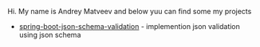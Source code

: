 Hi. My name is Andrey Matveev and below yuu can find some my projects

* [spring-boot-json-schema-validation](https://github.com/aamatveev/spring-boot-json-schema-validation) - implemention json validation using json schema
